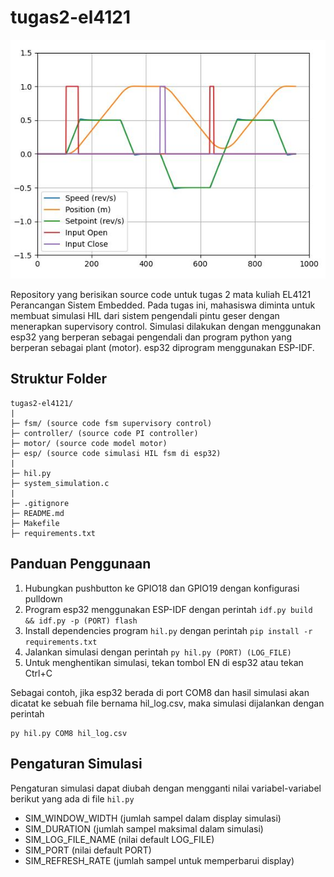 # tugas2-el4121

![sim.JPG](https://raw.githubusercontent.com/ubbeg2000/tugas2-el4121/main/sim.JPG)

Repository yang berisikan source code untuk tugas 2 mata kuliah EL4121 Perancangan Sistem Embedded. Pada tugas ini, mahasiswa diminta untuk membuat simulasi HIL dari sistem pengendali pintu geser dengan menerapkan supervisory control. Simulasi dilakukan dengan menggunakan esp32 yang berperan sebagai pengendali dan program python yang berperan sebagai plant (motor). esp32 diprogram menggunakan ESP-IDF.

## Struktur Folder

```
tugas2-el4121/
|
├─ fsm/ (source code fsm supervisory control)
├─ controller/ (source code PI controller)
├─ motor/ (source code model motor)
├─ esp/ (source code simulasi HIL fsm di esp32)
|
├─ hil.py
├─ system_simulation.c
|
├─ .gitignore
├─ README.md
├─ Makefile
├─ requirements.txt
```

## Panduan Penggunaan

1. Hubungkan pushbutton ke GPIO18 dan GPIO19 dengan konfigurasi pulldown
2. Program esp32 menggunakan ESP-IDF dengan perintah `idf.py build && idf.py -p (PORT) flash`
3. Install dependencies program `hil.py` dengan perintah `pip install -r requirements.txt`
4. Jalankan simulasi dengan perintah `py hil.py (PORT) (LOG_FILE)`
5. Untuk menghentikan simulasi, tekan tombol EN di esp32 atau tekan Ctrl+C

Sebagai contoh, jika esp32 berada di port COM8 dan hasil simulasi akan dicatat ke sebuah file bernama hil_log.csv, maka simulasi dijalankan dengan perintah

```
py hil.py COM8 hil_log.csv
```

## Pengaturan Simulasi

Pengaturan simulasi dapat diubah dengan mengganti nilai variabel-variabel berikut yang ada di file `hil.py`

- SIM_WINDOW_WIDTH (jumlah sampel dalam display simulasi)
- SIM_DURATION (jumlah sampel maksimal dalam simulasi)
- SIM_LOG_FILE_NAME (nilai default LOG_FILE)
- SIM_PORT (nilai default PORT)
- SIM_REFRESH_RATE (jumlah sampel untuk memperbarui display)
